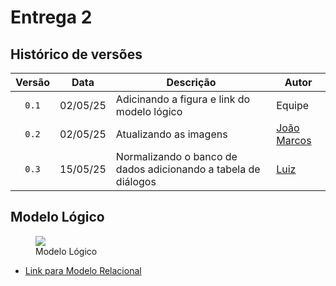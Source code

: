 # Entrega 2

## Histórico de versões

| Versão |    Data    | Descrição               | Autor                                                                                                                 |
| :----: | :--------: | ----------------------- | --------------------------------------------------------------------------------------------------------------------- |
| `0.1`  | 02/05/25 |  Adicinando a figura e link do modelo lógico  |        Equipe                |
| `0.2`  | 02/05/25 | Atualizando as imagens | [João Marcos](https://github.com/JJOAOMARCOS) |
| `0.3`  | 15/05/25 |  Normalizando o banco de dados adicionando a tabela de diálogos  |        [Luiz](https://github.com/luizfaria1989)               |

## Modelo Lógico

<figure markdown="span">
<img src="https://raw.githubusercontent.com/SBD1/2025.1-CallOfCthulhu/be9f41704cd1620aa79b8a48786f9ec49bf6923c/docs/assets/ML_entrega2.png">
  <figcaption>Modelo Lógico</figcaption>
</figure>

- [Link para Modelo Relacional](https://dbdiagram.io/d/modelo-relacional-entrega-2-68265e8a5b2fc4582fd38a0c)